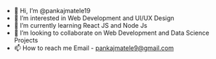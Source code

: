 - 👋 Hi, I’m @pankajmatele19
- 👀 I’m interested in Web Development and UI/UX Design
- 🌱 I’m currently learning React JS and Node Js
- 💞️ I’m looking to collaborate on Web Development and Data Science Projects
- 📫 How to reach me Email - pankajmatele9@gmail.com

<!---
pankajmatele19/pankajmatele19 is a ✨ special ✨ repository because its `README.md` (this file) appears on your GitHub profile.
You can click the Preview link to take a look at your changes.
--->
